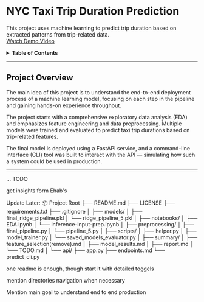 # NYC Taxi Trip Duration Prediction

This project uses machine learning to predict trip duration based on extracted patterns from trip-related data.  
[Watch Demo Video](#) <!-- Replace # with the actual video link -->

<details>
<summary><strong>Table of Contents</strong></summary>

- [Project Overview](#project-overview)
- [Repo Structure and File Descriptions](#repo-structure-and-file-descriptions)
- <details>
  <summary>Development Process</summary>

  - [EDA](#eda)
  - [Feature Selection](#feature-selection)
  - [Modeling and Results](#modeling-and-results)
  - [API](#api)
  - [CLI](#cli)
  </details>

- [Project Report](#project-report)
- [Getting Started](#getting-started)
  - [Prerequisites](#prerequisites)
  - [Installation](#installation)
- [API Usage](#api-usage)
- [CLI Usage](#cli-usage)
- [Lessons Learned](#lessons-learned)
- [Contact Information](#contact-information)
- [Acknowledgments](#acknowledgments)

</details>

---

## Project Overview

The main idea of this project is to understand the end-to-end deployment process of a machine learning model, focusing on each step in the pipeline and gaining hands-on experience throughout.

The project starts with a comprehensive exploratory data analysis (EDA) and emphasizes feature engineering and data preprocessing. Multiple models were trained and evaluated to predict taxi trip durations based on trip-related features.

The final model is deployed using a FastAPI service, and a command-line interface (CLI) tool was built to interact with the API — simulating how such a system could be used in production.




---


... TODO

get insights form Ehab's


Update Later:
📦 Project Root
├── README.md
├── LICENSE
├── requirements.txt
├── .gitignore
│
├── models/
│   ├── final_ridge_pipeline.pkl
│   └── ridge_pipeline_5.pkl
│
├── notebooks/
│   ├── EDA.ipynb
│   └── inference-input-prep.ipynb
│
├── preprocessing/
│   ├── final_pipeline.py
│   └── pipeline_5.py
│
├── scripts/
│   ├── helper.py
│   ├── model_trainer.py
│   └── saved_models_evaluator.py
│
├── summary/
│   ├── feature_selection(remove).md
│   ├── model_results.md
│   ├── report.md
│   └── TODO.md
│
└── api/
    ├── app.py
    ├── endpoints.md
    └── predict_cli.py


one readme is enough, though start it with detailed toggels

mention directories navigation when necessary

Mention main goal to understand end to end production